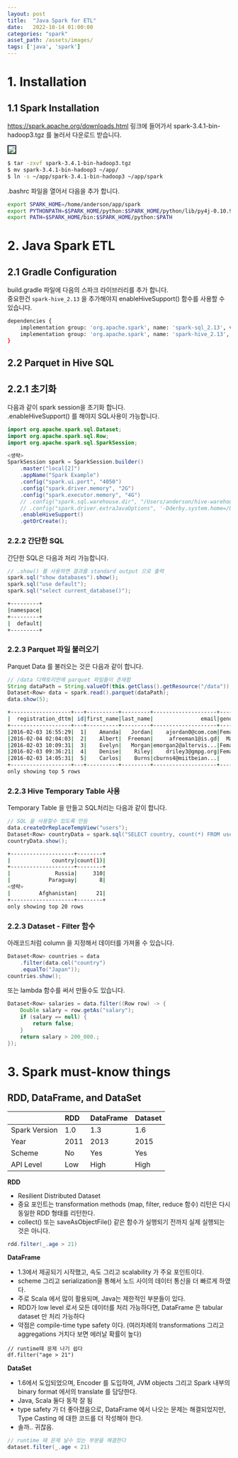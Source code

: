 ```yaml
---
layout: post
title:  "Java Spark for ETL"
date:   2022-10-14 01:00:00
categories: "spark"
asset_path: /assets/images/
tags: ['java', 'spark']
---
```



# 1. Installation

## 1.1 Spark Installation

https://spark.apache.org/downloads.html 링크에 들어가서 spark-3.4.1-bin-hadoop3.tgz 를 눌러서 다운로드 받습니다. 

<img src="{{ page.asset_path }}spark-java-01.png" class="img-responsive img-rounded img-fluid center" style="border: 2px solid #333333">

```bash
$ tar -zxvf spark-3.4.1-bin-hadoop3.tgz
$ mv spark-3.4.1-bin-hadoop3 ~/app/
$ ln -s ~/app/spark-3.4.1-bin-hadoop3 ~/app/spark
```

.bashrc 파일을 열어서 다음을 추가 합니다. 

```bash
export SPARK_HOME=/home/anderson/app/spark
export PYTHONPATH=$SPARK_HOME/python:$SPARK_HOME/python/lib/py4j-0.10.9.7-src.zip:$PYTHONPATH
export PATH=$SPARK_HOME/bin:$SPARK_HOME/python:$PATH
```




# 2. Java Spark ETL

## 2.1 Gradle Configuration

build.gradle 파일에 다음의 스파크 라이브러리를 추가 합니다. <br>
중요한건 `spark-hive_2.13` 을 추가해야지 enableHiveSupport() 함수를 사용할 수 있습니다. 

```bash
dependencies {
    implementation group: 'org.apache.spark', name: 'spark-sql_2.13', version: '3.3.1'
    implementation group: 'org.apache.spark', name: 'spark-hive_2.13', version: '3.4.1'
}
```

## 2.2 Parquet in Hive SQL


## 2.2.1 초기화

다음과 같이 spark session을 초기화 합니다.<br>
.enableHiveSupport() 를 해야지 SQL사용이 가능합니다. 


```java
import org.apache.spark.sql.Dataset;
import org.apache.spark.sql.Row;
import org.apache.spark.sql.SparkSession;

<생략> 
SparkSession spark = SparkSession.builder()
    .master("local[2]")
    .appName("Spark Example")
    .config("spark.ui.port", "4050")
    .config("spark.driver.memory", "2G")
    .config("spark.executor.memory", "4G")
    // .config("spark.sql.warehouse.dir", "/Users/anderson/hive-warehouse")
    // .config("spark.driver.extraJavaOptions", '-Dderby.system.home=/Users/anderson/metastore_db")
    .enableHiveSupport()
    .getOrCreate();
```

### 2.2.2 간단한 SQL

간단한 SQL은 다음과 처리 가능합니다. 

```java
// .show() 를 사용하면 결과를 standard output 으로 출력
spark.sql("show databases").show();
spark.sql("use default");
spark.sql("select current_database()");
```

```bash
+---------+
|namespace|
+---------+
|  default|
+---------+
```

### 2.2.3 Parquet 파일 불러오기

Parquet Data 를 불러오는 것은 다음과 같이 합니다. 

```java
// /data 디렉토리안에 parquet 파일들이 존재함
String dataPath = String.valueOf(this.getClass().getResource("/data"));
Dataset<Row> data = spark.read().parquet(dataPath);
data.show(5);
```

```bash
+-------------------+---+----------+---------+--------------------+------+--------------+----------------+------------+---------+---------+--------------------+--------+
|  registration_dttm| id|first_name|last_name|               email|gender|    ip_address|              cc|     country|birthdate|   salary|               title|comments|
+-------------------+---+----------+---------+--------------------+------+--------------+----------------+------------+---------+---------+--------------------+--------+
|2016-02-03 16:55:29|  1|    Amanda|   Jordan|    ajordan0@com.com|Female|   1.197.201.2|6759521864920116|   Indonesia| 3/8/1971| 49756.53|    Internal Auditor|   1E+02|
|2016-02-04 02:04:03|  2|    Albert|  Freeman|     afreeman1@is.gd|  Male|218.111.175.34|                |      Canada|1/16/1968|150280.17|       Accountant IV|        |
|2016-02-03 10:09:31|  3|    Evelyn|   Morgan|emorgan2@altervis...|Female|  7.161.136.94|6767119071901597|      Russia| 2/1/1960|144972.51| Structural Engineer|        |
|2016-02-03 09:36:21|  4|    Denise|    Riley|    driley3@gmpg.org|Female| 140.35.109.83|3576031598965625|       China| 4/8/1997| 90263.05|Senior Cost Accou...|        |
|2016-02-03 14:05:31|  5|    Carlos|    Burns|cburns4@miitbeian...|      |169.113.235.40|5602256255204850|South Africa|         |     null|                    |        |
+-------------------+---+----------+---------+--------------------+------+--------------+----------------+------------+---------+---------+--------------------+--------+
only showing top 5 rows
```


### 2.2.3 Hive Temporary Table 사용

Temporary Table 을 만들고 SQL처리는 다음과 같이 합니다. 

```java
// SQL 을 사용할수 있도록 만듬
data.createOrReplaceTempView("users");
Dataset<Row> countryData = spark.sql("SELECT country, count(*) FROM users GROUP BY country");
countryData.show();
```

```bash
+--------------------+--------+
|             country|count(1)|
+--------------------+--------+
|              Russia|     310|
|            Paraguay|       8|
<생략>
|         Afghanistan|      21|
+--------------------+--------+
only showing top 20 rows
```


### 2.2.3 Dataset - Filter 함수

아래코드처럼 column 을 지정해서 데이터를 가져올 수 있습니다. 

```java
Dataset<Row> countries = data
    .filter(data.col("country")
    .equalTo("Japan"));
countries.show();
```

또는 lambda 함수를 써서 만들수도 있습니다. <br>

```java
Dataset<Row> salaries = data.filter((Row row) -> {
    Double salary = row.getAs("salary");
    if (salary == null) {
        return false;
    }
    return salary > 200_000.;
});
```




# 3. Spark must-know things

## RDD, DataFrame, and DataSet

|               | RDD   | DataFrame | Dataset |
|:--------------|:------|:----------|:--------|
| Spark Version | 1.0   | 1.3       | 1.6     |
| Year          | 2011  | 2013      | 2015    |
| Scheme        | No    | Yes       | Yes     |
| API Level     | Low   | High      | High    |



**RDD**
 - Resilient Distributed Dataset
 - 중요 포인트는 transformation methods (map, filter, reduce 함수) 리턴은 다시 동일한 RDD 형태를 리턴한다. 
 - collect() 또는 saveAsObjectFile() 같은 함수가 실행되기 전까지 실제 실행되는 것은 아니다. 

```java
rdd.filter(_.age > 21)
```

**DataFrame**

- 1.3에서 제공되기 시작했고, 속도 그리고 scalability 가 주요 포인트이다. 
- scheme 그리고 serialization을 통해서 노드 사이의 데이터 통신을 더 빠르게 하였다.
- 주로 Scala 에서 많이 활용되며, Java는 제한적인 부분들이 있다.
- RDD가 low level 로서 모든 데이터를 처리 가능하다면, DataFrame 은 tabular dataset 만 처리 가능하다
- 약점은 compile-time type safety 이다. (여러차례의 transformations 그리고 aggregations 거치다 보면 에러날 확률이 높다)


```
// runtime때 문제 나기 쉽다
df.filter("age > 21")
```

**DataSet**
- 1.6에서 도입되었으며, Encoder 를 도입하여, JVM objects 그리고 Spark 내부의 binary format 에서의 translate 를 담당한다. 
- Java, Scala 둘다 동작 잘 됨
- type safety 가 더 좋아졌음으로, DataFrame 에서 나오는 문제는 해결되었지만, Type Casting 에 대한 코드를 더 작성해야 한다. 
- 솔까.. 귀찮음. 

```java
// runtime 때 문제 날수 있는 부분을 해결한다
dataset.filter(_.age < 21)
```